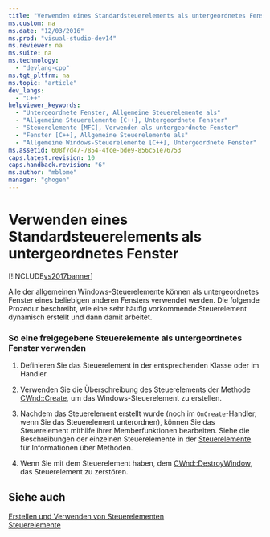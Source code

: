 ```yaml
---
title: "Verwenden eines Standardsteuerelements als untergeordnetes Fenster"
ms.custom: na
ms.date: "12/03/2016"
ms.prod: "visual-studio-dev14"
ms.reviewer: na
ms.suite: na
ms.technology: 
  - "devlang-cpp"
ms.tgt_pltfrm: na
ms.topic: "article"
dev_langs: 
  - "C++"
helpviewer_keywords: 
  - "Untergeordnete Fenster, Allgemeine Steuerelemente als"
  - "Allgemeine Steuerelemente [C++], Untergeordnete Fenster"
  - "Steuerelemente [MFC], Verwenden als untergeordnete Fenster"
  - "Fenster [C++], Allgemeine Steuerelemente als"
  - "Allgemeine Windows-Steuerelemente [C++], Untergeordnete Fenster"
ms.assetid: 608f7d47-7854-4fce-bde9-856c51e76753
caps.latest.revision: 10
caps.handback.revision: "6"
ms.author: "mblome"
manager: "ghogen"
---
```

# Verwenden eines Standardsteuerelements als untergeordnetes Fenster
[!INCLUDE[vs2017banner](../assembler/inline/includes/vs2017banner.md)]

Alle der allgemeinen Windows\-Steuerelemente können als untergeordnetes Fenster eines beliebigen anderen Fensters verwendet werden.  Die folgende Prozedur beschreibt, wie eine sehr häufig vorkommende Steuerelement dynamisch erstellt und dann damit arbeitet.  
  
### So eine freigegebene Steuerelemente als untergeordnetes Fenster verwenden  
  
1.  Definieren Sie das Steuerelement in der entsprechenden Klasse oder im Handler.  
  
2.  Verwenden Sie die Überschreibung des Steuerelements der Methode [CWnd::Create](../Topic/CWnd::Create.md), um das Windows\-Steuerelement zu erstellen.  
  
3.  Nachdem das Steuerelement erstellt wurde \(noch im `OnCreate`\-Handler, wenn Sie das Steuerelement unterordnen\), können Sie das Steuerelement mithilfe ihrer Memberfunktionen bearbeiten.  Siehe die Beschreibungen der einzelnen Steuerelemente in der [Steuerelemente](../mfc/controls-mfc.md) für Informationen über Methoden.  
  
4.  Wenn Sie mit dem Steuerelement haben, dem [CWnd::DestroyWindow](../Topic/CWnd::DestroyWindow.md), das Steuerelement zu zerstören.  
  
## Siehe auch  
 [Erstellen und Verwenden von Steuerelementen](../mfc/making-and-using-controls.md)   
 [Steuerelemente](../mfc/controls-mfc.md)